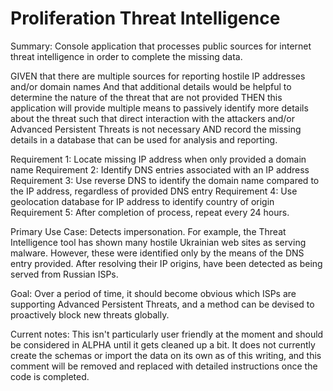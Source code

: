 # Proliferation Threat Intelligence

Summary:  Console application that processes public sources for internet threat intelligence in order to complete the
          missing data.

GIVEN that there are multiple sources for reporting hostile IP addresses and/or domain names
And that additional details would be helpful to determine the nature of the threat that are not provided
THEN this application will provide multiple means to passively identify more details about the threat
such that direct interaction with the attackers and/or Advanced Persistent Threats is not necessary
AND record the missing details in a database that can be used for analysis and reporting.

Requirement 1:  Locate missing IP address when only provided a domain name
Requirement 2:  Identify DNS entries associated with an IP address
Requirement 3:  Use reverse DNS to identify the domain name compared to the IP address, regardless of provided DNS entry
Requirement 4:  Use geolocation database for IP address to identify country of origin
Requirement 5:  After completion of process, repeat every 24 hours.

Primary Use Case:  Detects impersonation.  For example, the Threat Intelligence tool has shown many hostile Ukrainian
                   web sites as serving malware.  However, these were identified only by the means of the DNS entry
                   provided.  After resolving their IP origins, have been detected as being served from Russian ISPs.

Goal:  Over a period of time, it should become obvious which ISPs are supporting Advanced Persistent Threats,
       and a method can be devised to proactively block new threats globally.

Current notes:  This isn't particularly user friendly at the moment and should be considered in ALPHA until
                it gets cleaned up a bit.  It does not currently create the schemas or import the data on its
                own as of this writing, and this comment will be removed and replaced with detailed instructions
                once the code is completed.
